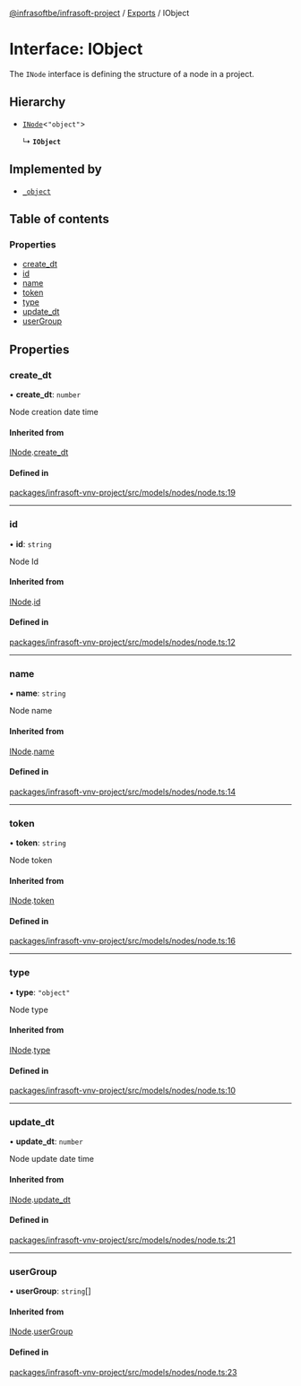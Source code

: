 [@infrasoftbe/infrasoft-project](../README.md) / [Exports](../modules.md) / IObject

# Interface: IObject

The `INode` interface is defining the structure of a node in a project.

## Hierarchy

- [`INode`](INode.md)\<``"object"``\>

  ↳ **`IObject`**

## Implemented by

- [`_object`](../classes/object.md)

## Table of contents

### Properties

- [create\_dt](IObject.md#create_dt)
- [id](IObject.md#id)
- [name](IObject.md#name)
- [token](IObject.md#token)
- [type](IObject.md#type)
- [update\_dt](IObject.md#update_dt)
- [userGroup](IObject.md#usergroup)

## Properties

### create\_dt

• **create\_dt**: `number`

Node creation date time

#### Inherited from

[INode](INode.md).[create_dt](INode.md#create_dt)

#### Defined in

[packages/infrasoft-vnv-project/src/models/nodes/node.ts:19](https://github.com/infrasoftbe/Infrasoft-vnv-ritual-project/blob/8c55713745804fbf004d7add2c4b90690c1560d1/src/models/nodes/node.ts#L19)

___

### id

• **id**: `string`

Node Id

#### Inherited from

[INode](INode.md).[id](INode.md#id)

#### Defined in

[packages/infrasoft-vnv-project/src/models/nodes/node.ts:12](https://github.com/infrasoftbe/Infrasoft-vnv-ritual-project/blob/8c55713745804fbf004d7add2c4b90690c1560d1/src/models/nodes/node.ts#L12)

___

### name

• **name**: `string`

Node name

#### Inherited from

[INode](INode.md).[name](INode.md#name)

#### Defined in

[packages/infrasoft-vnv-project/src/models/nodes/node.ts:14](https://github.com/infrasoftbe/Infrasoft-vnv-ritual-project/blob/8c55713745804fbf004d7add2c4b90690c1560d1/src/models/nodes/node.ts#L14)

___

### token

• **token**: `string`

Node token

#### Inherited from

[INode](INode.md).[token](INode.md#token)

#### Defined in

[packages/infrasoft-vnv-project/src/models/nodes/node.ts:16](https://github.com/infrasoftbe/Infrasoft-vnv-ritual-project/blob/8c55713745804fbf004d7add2c4b90690c1560d1/src/models/nodes/node.ts#L16)

___

### type

• **type**: ``"object"``

Node type

#### Inherited from

[INode](INode.md).[type](INode.md#type)

#### Defined in

[packages/infrasoft-vnv-project/src/models/nodes/node.ts:10](https://github.com/infrasoftbe/Infrasoft-vnv-ritual-project/blob/8c55713745804fbf004d7add2c4b90690c1560d1/src/models/nodes/node.ts#L10)

___

### update\_dt

• **update\_dt**: `number`

Node update date time

#### Inherited from

[INode](INode.md).[update_dt](INode.md#update_dt)

#### Defined in

[packages/infrasoft-vnv-project/src/models/nodes/node.ts:21](https://github.com/infrasoftbe/Infrasoft-vnv-ritual-project/blob/8c55713745804fbf004d7add2c4b90690c1560d1/src/models/nodes/node.ts#L21)

___

### userGroup

• **userGroup**: `string`[]

#### Inherited from

[INode](INode.md).[userGroup](INode.md#usergroup)

#### Defined in

[packages/infrasoft-vnv-project/src/models/nodes/node.ts:23](https://github.com/infrasoftbe/Infrasoft-vnv-ritual-project/blob/8c55713745804fbf004d7add2c4b90690c1560d1/src/models/nodes/node.ts#L23)
